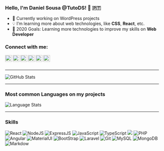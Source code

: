 ### Hello, I'm **Daniel Sousa** @TutoDS! 👋 🇵🇹

* 🔭 Currently working on WordPress projects
* 💡 I’m learning more about web technologies, like **CSS**, **React**, etc.
* 🥅 2020 Goals: Learning more technologies to improve my skills on **Web Developer**

### Connect with me:

<!-- [<img align="left" alt="codeSTACKr.com" width="22px" src="https://raw.githubusercontent.com/iconic/open-iconic/master/svg/globe.svg" />][website] -->
[<img align="left" alt="Facebook" width="22px" src="https://cdn.jsdelivr.net/npm/simple-icons@v3/icons/facebook.svg" />][facebook]
[<img align="left" alt="Twitter" width="22px" src="https://cdn.jsdelivr.net/npm/simple-icons@v3/icons/twitter.svg" />][twitter]
[<img align="left" alt="LinkedIn" width="22px" src="https://cdn.jsdelivr.net/npm/simple-icons@v3/icons/linkedin.svg" />][linkedin]
[<img align="left" alt="Instagram" width="22px" src="https://cdn.jsdelivr.net/npm/simple-icons@v3/icons/instagram.svg" />][instagram]
[<img align="left" alt="YouTube" width="22px" src="https://cdn.jsdelivr.net/npm/simple-icons@v3/icons/youtube.svg" />][youtube]
[<img align="left" alt="GitLab" width="22px" src="https://cdn.jsdelivr.net/npm/simple-icons@v3/icons/gitlab.svg" />][gitlab]

<br />
<br />

---

<img alt="GitHub Stats" src="https://github-readme-stats.vercel.app/api?username=TutoDS&show_icons=true&hide_border=true&theme=dark" />

---

### Most common **Languages** on my projects

<img alt="Language Stats" src="https://github-readme-stats.vercel.app/api/top-langs/?username=TutoDS&layout=compact&theme=dark&hide_border=true" />

[website]: https://daniel-sousa.com
[facebook]: https://facebook.com/tutods2014
[twitter]: https://twitter.com/tutods
[youtube]: https://youtube.com/tutods2014
[instagram]: https://instagram.com/tutods2014
[linkedin]: https://www.linkedin.com/in/daniel-sousa-tutods/
[gitlab]: https://gitlab.com/jdaniel.asousa

----

### Skills

<p>
  <img src="https://img.shields.io/badge/react%20-%2320232a.svg?&style=for-the-badge&logo=react&logoColor=%2361DAFB" alt="React"/>
  <img src="https://img.shields.io/badge/node.js%20-%2343853D.svg?&style=for-the-badge&logo=node.js&logoColor=white" alt="NodeJS" />
  <img src="https://img.shields.io/badge/express.js%20-%23404d59.svg?&style=for-the-badge" alt="ExpressJS"/>
  <img src="https://img.shields.io/badge/javascript%20-%23323330.svg?&style=for-the-badge&logo=javascript&logoColor=%23F7DF1E" alt="JavaScript" />
  <img src="https://img.shields.io/badge/typescript%20-%23007ACC.svg?&style=for-the-badge&logo=typescript&logoColor=white" alt="TypeScript" />
  <img src="https://img.shields.io/badge/html5%20-%23E34F26.svg?&style=for-the-badge&logo=html5&logoColor=white" akt="HTML"/>
  <img src="https://img.shields.io/badge/php-%23777BB4.svg?&style=for-the-badge&logo=php&logoColor=white" alt="PHP"/>
  <img src="https://img.shields.io/badge/angular%20-%23DD0031.svg?&style=for-the-badge&logo=angular&logoColor=white" alt="Angular"/>
  <img src="https://img.shields.io/badge/material%20ui%20-%230081CB.svg?&style=for-the-badge&logo=material-ui&logoColor=white" alt="MaterialUI"/>
  <img src="https://img.shields.io/badge/bootstrap%20-%23563D7C.svg?&style=for-the-badge&logo=bootstrap&logoColor=white" alt="BootStrap"/>
  <img src="https://img.shields.io/badge/laravel%20-%23FF2D20.svg?&style=for-the-badge&logo=laravel&logoColor=white" alt="Laravel"/>
  <img src="https://img.shields.io/badge/git%20-%23F05033.svg?&style=for-the-badge&logo=git&logoColor=white" alt="Git"/>
  <img src="https://img.shields.io/badge/mysql-%2300f.svg?&style=for-the-badge&logo=mysql&logoColor=white" alt="MySQL" />
  <img src ="https://img.shields.io/badge/MongoDB-%234ea94b.svg?&style=for-the-badge&logo=mongodb&logoColor=white" alt="MongoDB"/>
  <img src="https://img.shields.io/badge/markdown-%23000000.svg?&style=for-the-badge&logo=markdown&logoColor=white" alt="Markdow"/>
</p>

